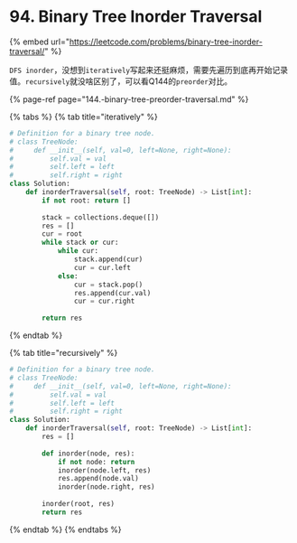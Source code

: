 # 94. Binary Tree Inorder Traversal

{% embed url="https://leetcode.com/problems/binary-tree-inorder-traversal/" %}

`DFS inorder`，没想到`iteratively`写起来还挺麻烦，需要先遍历到底再开始记录值。`recursively`就没啥区别了，可以看Q144的`preorder`对比。

{% page-ref page="144.-binary-tree-preorder-traversal.md" %}

{% tabs %}
{% tab title="iteratively" %}
```python
# Definition for a binary tree node.
# class TreeNode:
#     def __init__(self, val=0, left=None, right=None):
#         self.val = val
#         self.left = left
#         self.right = right
class Solution:
    def inorderTraversal(self, root: TreeNode) -> List[int]:
        if not root: return []
        
        stack = collections.deque([])
        res = []
        cur = root
        while stack or cur:
            while cur:
                stack.append(cur)
                cur = cur.left
            else:
                cur = stack.pop()
                res.append(cur.val)
                cur = cur.right
            
        return res
```
{% endtab %}

{% tab title="recursively" %}
```python
# Definition for a binary tree node.
# class TreeNode:
#     def __init__(self, val=0, left=None, right=None):
#         self.val = val
#         self.left = left
#         self.right = right
class Solution:
    def inorderTraversal(self, root: TreeNode) -> List[int]:
        res = []
        
        def inorder(node, res):
            if not node: return
            inorder(node.left, res)
            res.append(node.val)
            inorder(node.right, res)
        
        inorder(root, res)
        return res
```
{% endtab %}
{% endtabs %}

